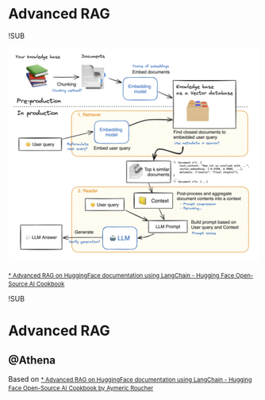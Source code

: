 # Advanced RAG

!SUB

![](images/RAG_workflow.png)<!-- .element width="60%" -->

<small>[* Advanced RAG on HuggingFace documentation using LangChain - Hugging Face Open-Source AI Cookbook](https://huggingface.co/learn/cookbook/en/advanced_rag)</small>



!SUB



# Advanced RAG

## @Athena

Based on <small>[* Advanced RAG on HuggingFace documentation using LangChain - Hugging Face Open-Source AI Cookbook by Aymeric Roucher](https://huggingface.co/learn/cookbook/en/advanced_rag)</small>
